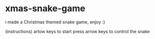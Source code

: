# xmas-snake-game

i made a Christmas themed snake game, enjoy :)

(instructions)
artow keys to start
press arrow keys to control the snake
